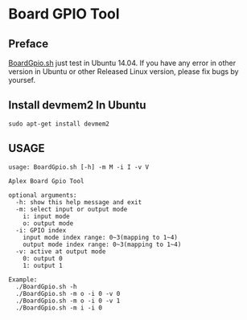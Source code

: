 # Board GPIO Tool

## Preface

[BoardGpio.sh](BoardGpio.sh) just test in Ubuntu 14.04. If you have any error in other version in Ubuntu or other Released Linux version, please fix bugs by yoursef.

## Install devmem2 In Ubuntu

```
sudo apt-get install devmem2
```

## USAGE

```
usage: BoardGpio.sh [-h] -m M -i I -v V

Aplex Board Gpio Tool

optional arguments:
  -h: show this help message and exit
  -m: select input or output mode
    i: input mode
    o: output mode
  -i: GPIO index
    input mode index range: 0~3(mapping to 1~4)
    output mode index range: 0~3(mapping to 1~4)
  -v: active at output mode
    0: output 0
    1: output 1

Example: 
  ./BoardGpio.sh -h
  ./BoardGpio.sh -m o -i 0 -v 0
  ./BoardGpio.sh -m o -i 0 -v 1
  ./BoardGpio.sh -m i -i 0
```
